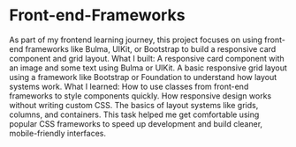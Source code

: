 # Front-end-Frameworks
As part of my frontend learning journey, this project focuses on using front-end frameworks like Bulma, UIKit, or Bootstrap to build a responsive card component and grid layout.
What I built:
A responsive card component with an image and some text using Bulma or UIKit.
A basic responsive grid layout using a framework like Bootstrap or Foundation to understand how layout systems work.
What I learned:
How to use classes from front-end frameworks to style components quickly.
How responsive design works without writing custom CSS.
The basics of layout systems like grids, columns, and containers.
This task helped me get comfortable using popular CSS frameworks to speed up development and build cleaner, mobile-friendly interfaces.
